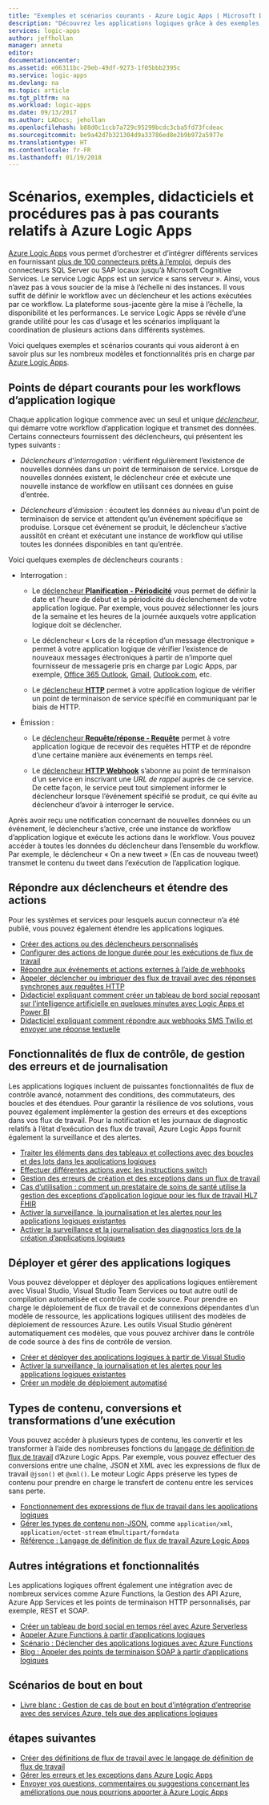 ```yaml
---
title: "Exemples et scénarios courants - Azure Logic Apps | Microsoft Docs"
description: "Découvrez les applications logiques grâce à des exemples, des scénarios, des didacticiels et des procédures pas à pas."
services: logic-apps
author: jeffhollan
manager: anneta
editor: 
documentationcenter: 
ms.assetid: e06311bc-29eb-49df-9273-1f05bbb2395c
ms.service: logic-apps
ms.devlang: na
ms.topic: article
ms.tgt_pltfrm: na
ms.workload: logic-apps
ms.date: 09/13/2017
ms.author: LADocs; jehollan
ms.openlocfilehash: b88d0c1ccb7a729c95299bcdc3cba5fd73fcdeac
ms.sourcegitcommit: be9a42d7b321304d9a33786ed8e2b9b972a5977e
ms.translationtype: HT
ms.contentlocale: fr-FR
ms.lasthandoff: 01/19/2018
---
```

# <a name="common-scenarios-examples-tutorials-and-walkthroughs-for-azure-logic-apps"></a>Scénarios, exemples, didacticiels et procédures pas à pas courants relatifs à Azure Logic Apps

[Azure Logic Apps](../logic-apps/logic-apps-overview.md) vous permet d’orchestrer et d’intégrer différents services en fournissant [plus de 100 connecteurs prêts à l’emploi](../connectors/apis-list.md), depuis des connecteurs SQL Server ou SAP locaux jusqu’à Microsoft Cognitive Services. Le service Logic Apps est un service « sans serveur ». Ainsi, vous n’avez pas à vous soucier de la mise à l’échelle ni des instances. Il vous suffit de définir le workflow avec un déclencheur et les actions exécutées par ce workflow. La plateforme sous-jacente gère la mise à l’échelle, la disponibilité et les performances. Le service Logic Apps se révèle d’une grande utilité pour les cas d’usage et les scénarios impliquant la coordination de plusieurs actions dans différents systèmes.

Voici quelques exemples et scénarios courants qui vous aideront à en savoir plus sur les nombreux modèles et fonctionnalités pris en charge par [Azure Logic Apps](../logic-apps/logic-apps-overview.md).

## <a name="popular-starting-points-for-logic-app-workflows"></a>Points de départ courants pour les workflows d’application logique

Chaque application logique commence avec un seul et unique [*déclencheur*](../logic-apps/logic-apps-overview.md#logic-app-concepts), qui démarre votre workflow d’application logique et transmet des données. Certains connecteurs fournissent des déclencheurs, qui présentent les types suivants :

* *Déclencheurs d’interrogation* : vérifient régulièrement l’existence de nouvelles données dans un point de terminaison de service. Lorsque de nouvelles données existent, le déclencheur crée et exécute une nouvelle instance de workflow en utilisant ces données en guise d’entrée.

* *Déclencheurs d’émission* : écoutent les données au niveau d’un point de terminaison de service et attendent qu’un événement spécifique se produise. Lorsque cet événement se produit, le déclencheur s’active aussitôt en créant et exécutant une instance de workflow qui utilise toutes les données disponibles en tant qu’entrée.

Voici quelques exemples de déclencheurs courants :

* Interrogation : 

  * Le [déclencheur **Planification - Périodicité**](../connectors/connectors-native-recurrence.md) vous permet de définir la date et l’heure de début et la périodicité du déclenchement de votre application logique. 
  Par exemple, vous pouvez sélectionner les jours de la semaine et les heures de la journée auxquels votre application logique doit se déclencher.

  * Le déclencheur « Lors de la réception d’un message électronique » permet à votre application logique de vérifier l’existence de nouveaux messages électroniques à partir de n’importe quel fournisseur de messagerie pris en charge par Logic Apps, par exemple, [Office 365 Outlook](../connectors/connectors-create-api-office365-outlook.md), [Gmail](https://docs.microsoft.com/connectors/gmail/), [Outlook.com](https://docs.microsoft.com/connectors/outlook/), etc.

  * Le [déclencheur **HTTP**](../connectors/connectors-native-http.md) permet à votre application logique de vérifier un point de terminaison de service spécifié en communiquant par le biais de HTTP.
  
* Émission :

  * Le [déclencheur **Requête/réponse - Requête**](../connectors/connectors-native-reqres.md) permet à votre application logique de recevoir des requêtes HTTP et de répondre d’une certaine manière aux événements en temps réel.

  * Le [déclencheur **HTTP Webhook**](../connectors/connectors-native-webhook.md) s’abonne au point de terminaison d’un service en inscrivant une *URL de rappel* auprès de ce service. 
  De cette façon, le service peut tout simplement informer le déclencheur lorsque l’événement spécifié se produit, ce qui évite au déclencheur d’avoir à interroger le service.

Après avoir reçu une notification concernant de nouvelles données ou un événement, le déclencheur s’active, crée une instance de workflow d’application logique et exécute les actions dans le workflow. Vous pouvez accéder à toutes les données du déclencheur dans l’ensemble du workflow. Par exemple, le déclencheur « On a new tweet » (En cas de nouveau tweet) transmet le contenu du tweet dans l’exécution de l’application logique. 

## <a name="respond-to-triggers-and-extend-actions"></a>Répondre aux déclencheurs et étendre des actions

Pour les systèmes et services pour lesquels aucun connecteur n’a été publié, vous pouvez également étendre les applications logiques.

* [Créer des actions ou des déclencheurs personnalisés](../logic-apps/logic-apps-create-api-app.md)
* [Configurer des actions de longue durée pour les exécutions de flux de travail](../logic-apps/logic-apps-create-api-app.md)
* [Répondre aux événements et actions externes à l’aide de webhooks](../logic-apps/logic-apps-create-api-app.md)
* [Appeler, déclencher ou imbriquer des flux de travail avec des réponses synchrones aux requêtes HTTP](../logic-apps/logic-apps-http-endpoint.md)
* [Didacticiel expliquant comment créer un tableau de bord social reposant sur l’intelligence artificielle en quelques minutes avec Logic Apps et Power BI](http://aka.ms/logicappsdemo)
* [Didacticiel expliquant comment répondre aux webhooks SMS Twilio et envoyer une réponse textuelle](https://channel9.msdn.com/Blogs/Windows-Azure/Azure-Logic-Apps-Walkthrough-Webhook-Functions-and-an-SMS-Bot)

## <a name="control-flow-error-handling-and-logging-capabilities"></a>Fonctionnalités de flux de contrôle, de gestion des erreurs et de journalisation

Les applications logiques incluent de puissantes fonctionnalités de flux de contrôle avancé, notamment des conditions, des commutateurs, des boucles et des étendues. Pour garantir la résilience de vos solutions, vous pouvez également implémenter la gestion des erreurs et des exceptions dans vos flux de travail. Pour la notification et les journaux de diagnostic relatifs à l’état d’exécution des flux de travail, Azure Logic Apps fournit également la surveillance et des alertes.

* [Traiter les éléments dans des tableaux et collections avec des boucles et des lots dans les applications logiques](../logic-apps/logic-apps-loops-and-scopes.md)
* [Effectuer différentes actions avec les instructions switch](../logic-apps/logic-apps-switch-case.md)
* [Gestion des erreurs de création et des exceptions dans un flux de travail](../logic-apps/logic-apps-exception-handling.md)
* [Cas d’utilisation : comment un prestataire de soins de santé utilise la gestion des exceptions d’application logique pour les flux de travail HL7 FHIR](../logic-apps/logic-apps-scenario-error-and-exception-handling.md)
* [Activer la surveillance, la journalisation et les alertes pour les applications logiques existantes](../logic-apps/logic-apps-monitor-your-logic-apps.md)
* [Activer la surveillance et la journalisation des diagnostics lors de la création d’applications logiques](../logic-apps/logic-apps-monitor-your-logic-apps-oms.md)

## <a name="deploy-and-manage-logic-apps"></a>Déployer et gérer des applications logiques

Vous pouvez développer et déployer des applications logiques entièrement avec Visual Studio, Visual Studio Team Services ou tout autre outil de compilation automatisée et contrôle de code source. Pour prendre en charge le déploiement de flux de travail et de connexions dépendantes d’un modèle de ressource, les applications logiques utilisent des modèles de déploiement de ressources Azure. Les outils Visual Studio génèrent automatiquement ces modèles, que vous pouvez archiver dans le contrôle de code source à des fins de contrôle de version.

* [Créer et déployer des applications logiques à partir de Visual Studio](../logic-apps/logic-apps-deploy-from-vs.md)
* [Activer la surveillance, la journalisation et les alertes pour les applications logiques existantes](../logic-apps/logic-apps-monitor-your-logic-apps.md)
* [Créer un modèle de déploiement automatisé](../logic-apps/logic-apps-create-deploy-template.md)

## <a name="content-types-conversions-and-transformations-within-a-run"></a>Types de contenu, conversions et transformations d’une exécution

Vous pouvez accéder à plusieurs types de contenu, les convertir et les transformer à l’aide des nombreuses fonctions du [langage de définition de flux de travail](http://aka.ms/logicappsdocs) d’Azure Logic Apps. Par exemple, vous pouvez effectuer des conversions entre une chaîne, JSON et XML avec les expressions de flux de travail `@json()` et `@xml()`. Le moteur Logic Apps préserve les types de contenu pour prendre en charge le transfert de contenu entre les services sans perte.

* [Fonctionnement des expressions de flux de travail dans les applications logiques](../logic-apps/logic-apps-author-definitions.md)
* [Gérer les types de contenu non-JSON](../logic-apps/logic-apps-content-type.md), comme `application/xml`, `application/octet-stream` et`multipart/formdata`
* [Référence : Langage de définition de flux de travail Azure Logic Apps](http://aka.ms/logicappsdocs)

## <a name="other-integrations-and-capabilities"></a>Autres intégrations et fonctionnalités

Les applications logiques offrent également une intégration avec de nombreux services comme Azure Functions, la Gestion des API Azure, Azure App Services et les points de terminaison HTTP personnalisés, par exemple, REST et SOAP.

* [Créer un tableau de bord social en temps réel avec Azure Serverless](../logic-apps/logic-apps-scenario-social-serverless.md)
* [Appeler Azure Functions à partir d’applications logiques](../logic-apps/logic-apps-azure-functions.md)
* [Scénario : Déclencher des applications logiques avec Azure Functions](../logic-apps/logic-apps-scenario-function-sb-trigger.md)
* [Blog : Appeler des points de terminaison SOAP à partir d’applications logiques](https://blogs.msdn.microsoft.com/logicapps/2016/04/07/using-soap-services-with-logic-apps/)

## <a name="end-to-end-scenarios"></a>Scénarios de bout en bout

* [Livre blanc : Gestion de cas de bout en bout d’intégration d’entreprise avec des services Azure, tels que des applications logiques](https://aka.ms/enterprise-integration-e2e-case-management-utilities-logic-apps)

## <a name="next-steps"></a>étapes suivantes

* [Créer des définitions de flux de travail avec le langage de définition de flux de travail](../logic-apps/logic-apps-author-definitions.md)
* [Gérer les erreurs et les exceptions dans Azure Logic Apps](../logic-apps/logic-apps-exception-handling.md)
* [Envoyer vos questions, commentaires ou suggestions concernant les améliorations que nous pourrions apporter à Azure Logic Apps](https://feedback.azure.com/forums/287593-logic-apps)
